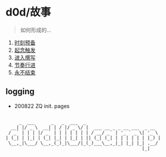# d0d/故事
> 如何形成的...


1. [时刻预备](/story/0_prepare)
1. [起念触发](/story/1_init)
1. [进入撰写](/story/2_enter)
1. [节奏行进](/story/3_running)
1. [永不结束](/story/4_restart)


## logging

- 200822 ZQ init. pages

```

     _  ___      _   _  ___  _
  __| |/ _ \  __| | / |/ _ \/ |  ___ __ _ _ __ ___  _ __
 / _` | | | |/ _` | | | | | | | / __/ _` | '_ ` _ \| '_ \
| (_| | |_| | (_| |_| | |_| | || (_| (_| | | | | | | |_) |
 \__,_|\___/ \__,_(_)_|\___/|_(_)___\__,_|_| |_| |_| .__/
                                                   |_|

```


